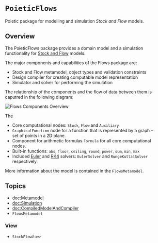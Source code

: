 # ``PoieticFlows``

Poietic package for modelling and simulation _Stock and Flow_ models.

## Overview

The PoieticFlows package provides a domain model and a simulation functionality
for [Stock and Flow](https://en.wikipedia.org/wiki/Stock_and_flow) models.

The major components and capabilities of the Flows package are:

- Stock and Flow metamodel, object types and validation constraints
- Design compiler for creating computable model representation
- Simulator and solver for performing the simulation

The relationship of the components and the flow of data between them is caputred
in the following diagram:

![Flows Components Overview](flows-overview)

The 
- Core computational nodes: `Stock`, `Flow` and `Auxiliary`
- `GraphicalFunction` node for a function that is represented
 by a graph – set of points in a 2D plane.
- Component for arithmetic formulas `Formula` for all core 
  computational nodes.
- Built-in functions: `abs`, `floor`, `ceiling`, `round`, `power`, `sum`, `min`,
  `max`
- Included [Euler](https://en.wikipedia.org/wiki/Euler_method)
  and [RK4](https://en.wikipedia.org/wiki/Runge–Kutta_methods) solvers: 
  ``EulerSolver`` and ``RungeKutta4Solver`` respectively.

More information about the model is contained in the ``FlowsMetamodel``.


## Topics

- <doc:Metamodel>
- <doc:Simulation>
- <doc:CompiledModelAndCompiler>
- ``FlowsMetamodel``

### View

- ``StockFlowView``
